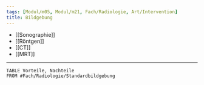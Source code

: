 ```yaml
---
tags: [Modul/m05, Modul/m21, Fach/Radiologie, Art/Intervention]
title: Bildgebung
---
```

- [[Sonographie]]
- [[Röntgen]]
- [[CT]]
- [[MRT]]
---
```dataview
TABLE Vorteile, Nachteile
FROM #Fach/Radiologie/Standardbildgebung 
```